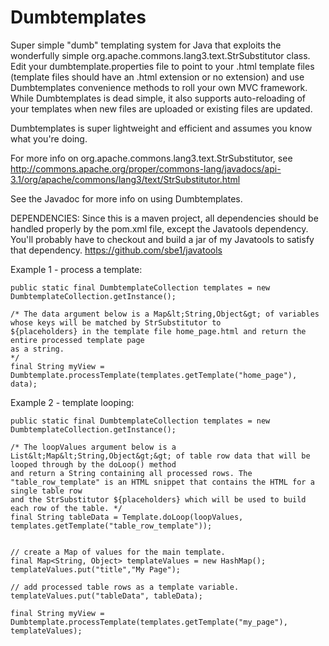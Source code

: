 Dumbtemplates
==============

Super simple "dumb" templating system for Java that exploits the wonderfully simple org.apache.commons.lang3.text.StrSubstitutor class.
Edit your dumbtemplate.properties file to point to your .html template files (template files should have an .html extension or no extension)
and use Dumbtemplates convenience methods to roll your own MVC framework. While Dumbtemplates is dead simple, it also supports
auto-reloading of your templates when new files are uploaded or existing files are updated.

Dumbtemplates is super lightweight and efficient and assumes you know what you're doing.

For more info on org.apache.commons.lang3.text.StrSubstitutor, see
http://commons.apache.org/proper/commons-lang/javadocs/api-3.1/org/apache/commons/lang3/text/StrSubstitutor.html

See the Javadoc for more info on using Dumbtemplates.

DEPENDENCIES: Since this is a maven project, all dependencies should be handled properly by the pom.xml file, except the Javatools dependency.
You'll probably have to checkout and build a jar of my Javatools to satisfy that dependency.
https://github.com/sbe1/javatools


Example 1 - process a template:

    public static final DumbtemplateCollection templates = new DumbtemplateCollection.getInstance();

    /* The data argument below is a Map&lt;String,Object&gt; of variables whose keys will be matched by StrSubstitutor to
    ${placeholders} in the template file home_page.html and return the entire processed template page
    as a string.
    */
    final String myView = Dumbtemplate.processTemplate(templates.getTemplate("home_page"), data);


Example 2 - template looping:

    public static final DumbtemplateCollection templates = new DumbtemplateCollection.getInstance();

    /* The loopValues argument below is a List&lt;Map&lt;String,Object&gt;&gt; of table row data that will be looped through by the doLoop() method
    and return a String containing all processed rows. The "table_row_template" is an HTML snippet that contains the HTML for a single table row
    and the StrSubstitutor ${placeholders} which will be used to build each row of the table. */
    final String tableData = Template.doLoop(loopValues, templates.getTemplate("table_row_template"));


    // create a Map of values for the main template.
    final Map<String, Object> templateValues = new HashMap();
    templateValues.put("title","My Page");

    // add processed table rows as a template variable.
    templateValues.put("tableData", tableData);

    final String myView = Dumbtemplate.processTemplate(templates.getTemplate("my_page"), templateValues);
